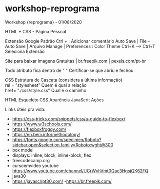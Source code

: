 # workshop-reprograma
Workshop {reprograma}  - 01/08/2020

HTML + CSS - Página Pessoal  

Extensão Google Padrão Ctrl + ; 
Adicionar comentário Auto Save | File - Auto Save | Arquivo  Manage | 
Preferences : Color Theme 
Ctrl+K --> Ctrl+T Seleciona Extensão  

Site para baixar Imagens Gratuitas | br.freepik.com | pexels.com/pt-br

Todo atributo fica dentro de " " Certificar-se que abriu e fechou.

CSS  Estrutura de Cascata (considera a última informação)  
rel = "stylesheet" Quem é qual a relação  
href= "./css/style.css" Qual é o caminho    

HTML Esqueleto 
CSS Aparência 
JavaScrit Ações


Links úteis pra vida: 

- https://css-tricks.com/snippets/css/a-guide-to-flexbox/
- https://www.w3schools.com/
- https://flexboxfroggy.com/
- https://en.bem.info/methodology/
- https://fonts.google.com/specimen/Roboto?sidebar.open&selection.family=Roboto:wght@300
- box model
- displays: inline, block, inline-block, flex
- freecodecamp.org
- cursoemvideo youtube https://www.youtube.com/channel/UCrWvhVmt0Qac3HgsjQK62FQ
- java30
- https://javascript30.com/
-https://br.freepik.com/


